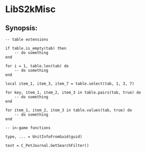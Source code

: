 LibS2kMisc
==========

Synopsis:
---------
    -- table extensions

    if table.is_empty(tab) then
        -- do something
    end

    for i = 1, table.len(tab) do
        -- do something
    end

    local item_1, item_3, item_7 = table.select(tab, 1, 3, 7)

    for key, item_1, item_2, item_3 in table.pairs(tab, true) do
        -- do something
    end

    for item_1, item_2, item_3 in table.values(tab, true) do
        -- do something
    end

    -- in-game functions

    type, ... = UnitInfoFromGuid(guid)

    text = C_PetJournal.GetSearchFilter()
